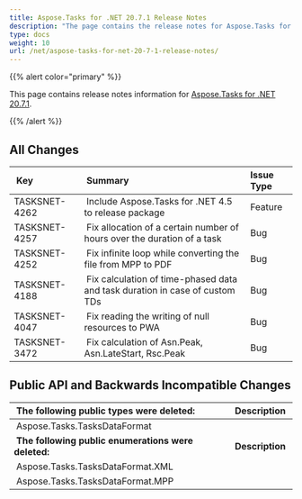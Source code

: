 ```yaml
---
title: Aspose.Tasks for .NET 20.7.1 Release Notes
description: "The page contains the release notes for Aspose.Tasks for .NET 20.7.1."
type: docs
weight: 10
url: /net/aspose-tasks-for-net-20-7-1-release-notes/
---
```


{{% alert color="primary" %}}

This page contains release notes information for [Aspose.Tasks for .NET 20.7.1](https://downloads.aspose.com/tasks/net/new-releases/-aspose.tasks-for-.net-20.7.1/).

{{% /alert %}}

## **All Changes**

| **Key** | **Summary** |**Issue Type**|
| :- | :- | :- |
|TASKSNET-4262 | Include Aspose.Tasks for .NET 4.5 to release package |Feature|
|TASKSNET-4257 | Fix allocation of a certain number of hours over the duration of a task |Bug |
|TASKSNET-4252 | Fix infinite loop while converting the file from MPP to PDF |Bug |
|TASKSNET-4188 | Fix calculation of time-phased data and task duration in case of custom TDs |Bug |
|TASKSNET-4047 | Fix reading the writing of null resources to PWA |Bug |
|TASKSNET-3472 | Fix calculation of Asn.Peak, Asn.LateStart, Rsc.Peak |Bug |

## **Public API and Backwards Incompatible Changes**

| **The following public types were deleted:** | **Description** |
| :- | :- |
| Aspose.Tasks.TasksDataFormat |  |
| **The following public enumerations were deleted:** | **Description** |
| Aspose.Tasks.TasksDataFormat.XML |  |
| Aspose.Tasks.TasksDataFormat.MPP | |

